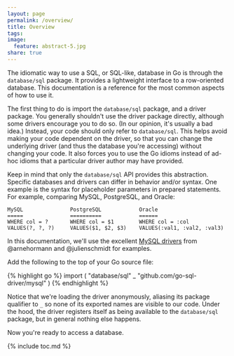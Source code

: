```yaml
---
layout: page
permalink: /overview/
title: Overview
tags: 
image:
  feature: abstract-5.jpg
share: true
---
```


The idiomatic way to use a SQL, or SQL-like, database in Go is through the
`database/sql` package. It provides a lightweight interface to a row-oriented
database. This documentation is a reference for the most common aspects of how
to use it.

The first thing to do is import the `database/sql` package, and a driver
package. You generally shouldn't use the driver package directly, although some
drivers encourage you to do so. (In our opinion, it's usually a bad idea.)
Instead, your code should only refer to `database/sql`. This helps avoid making
your code dependent on the driver, so that you can change the underlying driver
(and thus the database you're accessing) without changing your code. It also
forces you to use the Go idioms instead of ad-hoc idioms that a particular
driver author may have provided.

Keep in mind that only the `database/sql` API provides this abstraction.
Specific databases and drivers can differ in behavior and/or syntax.  One
example is the syntax for placeholder parameters in prepared statements. For
example, comparing MySQL, PostgreSQL, and Oracle:

	MySQL               PostgreSQL            Oracle
	=====               ==========            ======
	WHERE col = ?       WHERE col = $1        WHERE col = :col
	VALUES(?, ?, ?)     VALUES($1, $2, $3)    VALUES(:val1, :val2, :val3)

In this documentation, we'll use the excellent
[MySQL drivers](https://github.com/go-sql-driver/mysql) from @arnehormann and @julienschmidt for examples.

Add the following to the top of your Go source file:

{% highlight go %}
import (
	"database/sql"
	_ "github.com/go-sql-driver/mysql"
)
{% endhighlight %}

Notice that we're loading the driver anonymously, aliasing its package qualifier
to `_` so none of its exported names are visible to our code. Under the hood,
the driver registers itself as being available to the `database/sql` package,
but in general nothing else happens.

Now you're ready to access a database.

{% include toc.md %}
